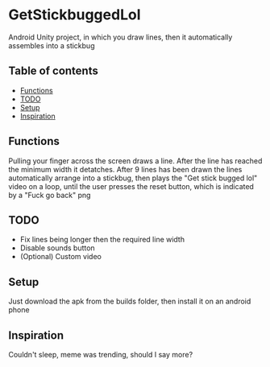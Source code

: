 # GetStickbuggedLol
Android Unity project, in which you draw lines, then it automatically assembles into a stickbug

## Table of contents
*   [Functions](#functions)
*   [TODO](#todo)
*   [Setup](#setup)
*   [Inspiration](#inspiration)

## Functions
Pulling your finger across the screen draws a line. After the line has reached the minimum width it detatches. After 9 lines has been drawn the lines automatically arrange into a stickbug, then plays the "Get stick bugged lol" video on a loop, until the user presses the reset button, which is indicated by a "Fuck go back" png

## TODO
*   Fix lines being longer then the required line width
*   Disable sounds button
*   (Optional) Custom video

## Setup
Just download the apk from the builds folder, then install it on an android phone

## Inspiration
Couldn't sleep, meme was trending, should I say more?
